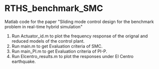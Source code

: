 # RTHS_benchmark_SMC
Matlab code for the paper "Sliding mode control design for the benchmark problem in real-time hybrid simulation"
1. Run Actuator_id.m to plot the frequency response of the orignal and reduced models of the control plant.
1. Run main.m to get Evaluation criteria of SMC.
2. Run main_PI.m to get Evaluation criteria of PI-P.
3. Run Elcentro_results.m to plot the responses under El Centro earthquake.
